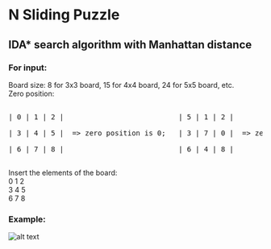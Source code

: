 # N Sliding Puzzle
## IDA* search algorithm with Manhattan distance

### For input:
Board size: 8 for 3x3 board, 15 for 4x4 board, 24 for 5x5 board, etc.<br/>
Zero position: <br/>
<pre>                  
| 0 | 1 | 2 |                           | 5 | 1 | 2 | <br/>
| 3 | 4 | 5 |  => zero position is 0;   | 3 | 7 | 0 |  => zero position is 5; <br/>
| 6 | 7 | 8 |                           | 6 | 4 | 8 | <br/>
</pre>      
Insert the elements of the board: <br/>
0 1 2 <br/>
3 4 5 <br/>
6 7 8 <br/>

### Example:
![alt text](https://github.com/[username]/[FMI-AI/miniTasks/N_Sliding_Puzzle/src/Input_Example.png?raw=true)

